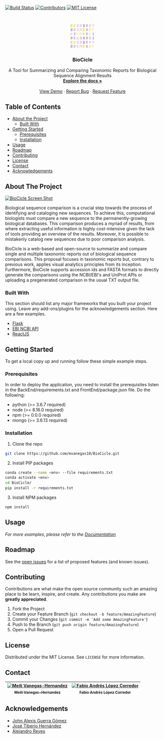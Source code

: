 
<!-- PROJECT SHIELDS -->
<!--
*** I'm using markdown "reference style" links for readability.
*** Reference links are enclosed in brackets [ ] instead of parentheses ( ).
*** See the bottom of this document for the declaration of the reference variables
*** for build-url, contributors-url, etc. This is an optional, concise syntax you may use.
*** https://www.markdownguide.org/basic-syntax/#reference-style-links
-->
[![Build Status][build-shield]][build-url]
[![Contributors][contributors-shield]][contributors-url]
[![MIT License][license-shield]][license-url]


<!-- PROJECT LOGO -->
<br />
<p align="center">
  <a href="https://github.com/mvanegas10/BioCicle">
    <img src="docs/icon.png" alt="Logo" width="80" height="80">
  </a>

  <h3 align="center">BioCicle</h3>

  <p align="center">
    A Tool for Summarizing and Comparing Taxonomic Reports for Biological Sequence Alignment Results
    <br />
    <a href="http://johnguerra.co/students/2018MeiliVanegasBioCicle/"><strong>Explore the docs »</strong></a>
    <br />
    <br />
    <a href="http://18.206.25.144/">View Demo</a>
    ·
    <a href="https://github.com/mvanegas10/BioCicle/issues">Report Bug</a>
    ·
    <a href="https://github.com/mvanegas10/BioCicle/issues">Request Feature</a>
  </p>
</p>



<!-- TABLE OF CONTENTS -->
## Table of Contents

* [About the Project](#about-the-project)
  * [Built With](#built-with)
* [Getting Started](#getting-started)
  * [Prerequisites](#prerequisites)
  * [Installation](#installation)
* [Usage](#usage)
* [Roadmap](#roadmap)
* [Contributing](#contributing)
* [License](#license)
* [Contact](#contact)
* [Acknowledgements](#acknowledgements)



<!-- ABOUT THE PROJECT -->
## About The Project

[![BioCicle Screen Shot][product-screenshot]](https://github.com/mvanegas10/BioCicle)

Biological sequence comparison is a crucial step towards the process of identifying and cataloging new sequences. To achieve this, computational biologists must compare a new sequence to the permanently-growing biological databases. This comparison produces a myriad of results, from where extracting useful information is highly cost-intensive given the lack of tools providing an overview of the results. Moreover, it is possible to mistakenly catalog new sequences due to poor comparison analysis.

BioCicle is a web-based and open-source to summarize and compare single and multiple taxonomic reports out of biological sequence comparisons. This proposal focuses in taxonomic reports but, contrary to previous work, applies visual analytics principles from its inception. Furthermore, BioCicle supports accession ids and FASTA formats to directly generate the comparisons using the NCBI/EBI's and UniProt APIs or uploading a pregenerated comparison in the usual TXT output file.

### Built With
This section should list any major frameworks that you built your project using. Leave any add-ons/plugins for the acknowledgements section. Here are a few examples.
* [Flask](https://palletsprojects.com/p/flask/)
* [EBI NCBI API](https://www.ebi.ac.uk/seqdb/confluence/display/JDSAT/Job+Dispatcher+Sequence+Analysis+Tools+Home)
* [ReactJS](https://reactjs.org/)


<!-- GETTING STARTED -->
## Getting Started

To get a local copy up and running follow these simple example steps.

### Prerequisites

In order to deploy the application, you need to install the prerequisites listen in the BackEnd/requirements.txt and FrontEnd/package.json file. Do the following:
* python (>= 3.6.7 required)
* node (>= 8.16.0 required)
* npm (>= 0.0.0 required)
* mongo (>= 3.6.13 required)

### Installation

1. Clone the repo
```sh
git clone https://github.com/mvanegas10/BioCicle.git
```
2. Install PIP packages
```sh
conda create --name <env> --file requirements.txt
conda activate <env>
cd BioCicle/
pip install -r requirements.txt
```
3. Install NPM packages
```sh
npm install
```

<!-- USAGE EXAMPLES -->
## Usage

_For more examples, please refer to the [Documentation](http://johnguerra.co/students/2018MeiliVanegasBioCicle/)_



<!-- ROADMAP -->
## Roadmap

See the [open issues](https://github.com/mvanegas10/BioCicle/issues) for a list of proposed features (and known issues).



<!-- CONTRIBUTING -->
## Contributing

Contributions are what make the open source community such an amazing place to be learn, inspire, and create. Any contributions you make are **greatly appreciated**.

1. Fork the Project
2. Create your Feature Branch (`git checkout -b feature/AmazingFeature`)
3. Commit your Changes (`git commit -m 'Add some AmazingFeature'`)
4. Push to the Branch (`git push origin feature/AmazingFeature`)
5. Open a Pull Request



<!-- LICENSE -->
## License

Distributed under the MIT License. See `LICENSE` for more information.



<!-- CONTACT -->
## Contact
| [![Meili Vanegas-Hernandez](https://avatars.githubusercontent.com/mvanegas10?s=100)<br /><sub>Meili Vanegas-Hernandez</sub>](https://mvanegas10.github.io/)<br /> |[![Fabio Andrés López Corredor](https://avatars.githubusercontent.com/falopez10?s=100)<br /><sub>Fabio Andrés López Corredor</sub>](https://falopez10.github.io/)<br /> |
| :---: | :---: |


<!-- ACKNOWLEDGEMENTS -->
## Acknowledgements
* [John Alexis Guerra Gómez](http://johnguerra.co/)
* [José Tiberio Hernández](https://profesores.virtual.uniandes.edu.co/jhernand/en/inicio-en/)
* [Alejandro Reyes](https://cienciasbiologicas.uniandes.edu.co/index.php/es/personas/profesoresdcb?id=72)

<!-- MARKDOWN LINKS & IMAGES -->
<!-- https://www.markdownguide.org/basic-syntax/#reference-style-links -->
[build-shield]: https://img.shields.io/badge/build-passing-brightgreen.svg?style=flat-square
[build-url]: #
[contributors-shield]: https://img.shields.io/badge/contributors-2-orange.svg?style=flat-square
[contributors-url]: https://github.com/mvanegas10/BioCicle/graphs/contributors
[license-shield]: https://img.shields.io/badge/license-MIT-blue.svg?style=flat-square
[license-url]: https://choosealicense.com/licenses/mit
[product-screenshot]: icons/biocicleOverview.png

